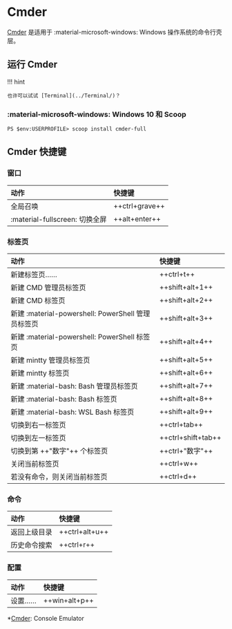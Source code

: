 # Cmder

[Cmder] 是适用于 :material-microsoft-windows: Windows 操作系统的命令行壳层。

## 运行 Cmder

!!! hint

    也许可以试试 [Terminal](../Terminal/)？

### :material-microsoft-windows: Windows 10 和 Scoop

```ps1con
PS $env:USERPROFILE> scoop install cmder-full
```

## Cmder 快捷键

### 窗口

| 动作                           | 快捷键         |
| :----------------------------- | :------------- |
| 全局召唤                       | ++ctrl+grave++ |
| :material-fullscreen: 切换全屏 | ++alt+enter++  |

### 标签页

| 动作                                               | 快捷键             |
| :------------------------------------------------- | :----------------- |
| 新建标签页……                                       | ++ctrl+t++         |
| 新建 CMD 管理员标签页                              | ++shift+alt+1++    |
| 新建 CMD 标签页                                    | ++shift+alt+2++    |
| 新建 :material-powershell: PowerShell 管理员标签页 | ++shift+alt+3++    |
| 新建 :material-powershell: PowerShell 标签页       | ++shift+alt+4++    |
| 新建 mintty 管理员标签页                           | ++shift+alt+5++    |
| 新建 mintty 标签页                                 | ++shift+alt+6++    |
| 新建 :material-bash: Bash 管理员标签页             | ++shift+alt+7++    |
| 新建 :material-bash: Bash 标签页                   | ++shift+alt+8++    |
| 新建 :material-bash: WSL Bash 标签页               | ++shift+alt+9++    |
| 切换到右一标签页                                   | ++ctrl+tab++       |
| 切换到左一标签页                                   | ++ctrl+shift+tab++ |
| 切换到第 ++"数字"++ 个标签页                       | ++ctrl+"数字"++    |
| 关闭当前标签页                                     | ++ctrl+w++         |
| 若没有命令，则关闭当前标签页                       | ++ctrl+d++         |

### 命令

| 动作         | 快捷键         |
| :----------- | :------------- |
| 返回上级目录 | ++ctrl+alt+u++ |
| 历史命令搜索 | ++ctrl+r++     |

### 配置

| 动作   | 快捷键        |
| :----- | :------------ |
| 设置…… | ++win+alt+p++ |

<!----------------------------------------------------------------------------->

[Cmder]: https://cmder.net/

*[Cmder]: Console Emulator
